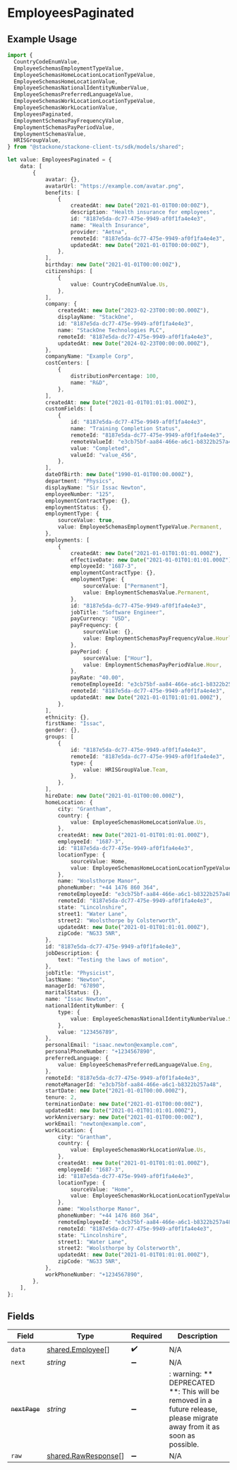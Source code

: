 # EmployeesPaginated

## Example Usage

```typescript
import {
  CountryCodeEnumValue,
  EmployeeSchemasEmploymentTypeValue,
  EmployeeSchemasHomeLocationLocationTypeValue,
  EmployeeSchemasHomeLocationValue,
  EmployeeSchemasNationalIdentityNumberValue,
  EmployeeSchemasPreferredLanguageValue,
  EmployeeSchemasWorkLocationLocationTypeValue,
  EmployeeSchemasWorkLocationValue,
  EmployeesPaginated,
  EmploymentSchemasPayFrequencyValue,
  EmploymentSchemasPayPeriodValue,
  EmploymentSchemasValue,
  HRISGroupValue,
} from "@stackone/stackone-client-ts/sdk/models/shared";

let value: EmployeesPaginated = {
    data: [
        {
            avatar: {},
            avatarUrl: "https://example.com/avatar.png",
            benefits: [
                {
                    createdAt: new Date("2021-01-01T00:00:00Z"),
                    description: "Health insurance for employees",
                    id: "8187e5da-dc77-475e-9949-af0f1fa4e4e3",
                    name: "Health Insurance",
                    provider: "Aetna",
                    remoteId: "8187e5da-dc77-475e-9949-af0f1fa4e4e3",
                    updatedAt: new Date("2021-01-01T00:00:00Z"),
                },
            ],
            birthday: new Date("2021-01-01T00:00:00Z"),
            citizenships: [
                {
                    value: CountryCodeEnumValue.Us,
                },
            ],
            company: {
                createdAt: new Date("2023-02-23T00:00:00.000Z"),
                displayName: "StackOne",
                id: "8187e5da-dc77-475e-9949-af0f1fa4e4e3",
                name: "StackOne Technologies PLC",
                remoteId: "8187e5da-dc77-475e-9949-af0f1fa4e4e3",
                updatedAt: new Date("2024-02-23T00:00:00.000Z"),
            },
            companyName: "Example Corp",
            costCenters: [
                {
                    distributionPercentage: 100,
                    name: "R&D",
                },
            ],
            createdAt: new Date("2021-01-01T01:01:01.000Z"),
            customFields: [
                {
                    id: "8187e5da-dc77-475e-9949-af0f1fa4e4e3",
                    name: "Training Completion Status",
                    remoteId: "8187e5da-dc77-475e-9949-af0f1fa4e4e3",
                    remoteValueId: "e3cb75bf-aa84-466e-a6c1-b8322b257a48",
                    value: "Completed",
                    valueId: "value_456",
                },
            ],
            dateOfBirth: new Date("1990-01-01T00:00.000Z"),
            department: "Physics",
            displayName: "Sir Issac Newton",
            employeeNumber: "125",
            employmentContractType: {},
            employmentStatus: {},
            employmentType: {
                sourceValue: true,
                value: EmployeeSchemasEmploymentTypeValue.Permanent,
            },
            employments: [
                {
                    createdAt: new Date("2021-01-01T01:01:01.000Z"),
                    effectiveDate: new Date("2021-01-01T01:01:01.000Z"),
                    employeeId: "1687-3",
                    employmentContractType: {},
                    employmentType: {
                        sourceValue: ["Permanent"],
                        value: EmploymentSchemasValue.Permanent,
                    },
                    id: "8187e5da-dc77-475e-9949-af0f1fa4e4e3",
                    jobTitle: "Software Engineer",
                    payCurrency: "USD",
                    payFrequency: {
                        sourceValue: {},
                        value: EmploymentSchemasPayFrequencyValue.Hourly,
                    },
                    payPeriod: {
                        sourceValue: ["Hour"],
                        value: EmploymentSchemasPayPeriodValue.Hour,
                    },
                    payRate: "40.00",
                    remoteEmployeeId: "e3cb75bf-aa84-466e-a6c1-b8322b257a48",
                    remoteId: "8187e5da-dc77-475e-9949-af0f1fa4e4e3",
                    updatedAt: new Date("2021-01-01T01:01:01.000Z"),
                },
            ],
            ethnicity: {},
            firstName: "Issac",
            gender: {},
            groups: [
                {
                    id: "8187e5da-dc77-475e-9949-af0f1fa4e4e3",
                    remoteId: "8187e5da-dc77-475e-9949-af0f1fa4e4e3",
                    type: {
                        value: HRISGroupValue.Team,
                    },
                },
            ],
            hireDate: new Date("2021-01-01T00:00.000Z"),
            homeLocation: {
                city: "Grantham",
                country: {
                    value: EmployeeSchemasHomeLocationValue.Us,
                },
                createdAt: new Date("2021-01-01T01:01:01.000Z"),
                employeeId: "1687-3",
                id: "8187e5da-dc77-475e-9949-af0f1fa4e4e3",
                locationType: {
                    sourceValue: Home,
                    value: EmployeeSchemasHomeLocationLocationTypeValue.Home,
                },
                name: "Woolsthorpe Manor",
                phoneNumber: "+44 1476 860 364",
                remoteEmployeeId: "e3cb75bf-aa84-466e-a6c1-b8322b257a48",
                remoteId: "8187e5da-dc77-475e-9949-af0f1fa4e4e3",
                state: "Lincolnshire",
                street1: "Water Lane",
                street2: "Woolsthorpe by Colsterworth",
                updatedAt: new Date("2021-01-01T01:01:01.000Z"),
                zipCode: "NG33 5NR",
            },
            id: "8187e5da-dc77-475e-9949-af0f1fa4e4e3",
            jobDescription: {
                text: "Testing the laws of motion",
            },
            jobTitle: "Physicist",
            lastName: "Newton",
            managerId: "67890",
            maritalStatus: {},
            name: "Issac Newton",
            nationalIdentityNumber: {
                type: {
                    value: EmployeeSchemasNationalIdentityNumberValue.Ssn,
                },
                value: "123456789",
            },
            personalEmail: "isaac.newton@example.com",
            personalPhoneNumber: "+1234567890",
            preferredLanguage: {
                value: EmployeeSchemasPreferredLanguageValue.Eng,
            },
            remoteId: "8187e5da-dc77-475e-9949-af0f1fa4e4e3",
            remoteManagerId: "e3cb75bf-aa84-466e-a6c1-b8322b257a48",
            startDate: new Date("2021-01-01T00:00.000Z"),
            tenure: 2,
            terminationDate: new Date("2021-01-01T00:00:00Z"),
            updatedAt: new Date("2021-01-01T01:01:01.000Z"),
            workAnniversary: new Date("2021-01-01T00:00:00Z"),
            workEmail: "newton@example.com",
            workLocation: {
                city: "Grantham",
                country: {
                    value: EmployeeSchemasWorkLocationValue.Us,
                },
                createdAt: new Date("2021-01-01T01:01:01.000Z"),
                employeeId: "1687-3",
                id: "8187e5da-dc77-475e-9949-af0f1fa4e4e3",
                locationType: {
                    sourceValue: "Home",
                    value: EmployeeSchemasWorkLocationLocationTypeValue.Home,
                },
                name: "Woolsthorpe Manor",
                phoneNumber: "+44 1476 860 364",
                remoteEmployeeId: "e3cb75bf-aa84-466e-a6c1-b8322b257a48",
                remoteId: "8187e5da-dc77-475e-9949-af0f1fa4e4e3",
                state: "Lincolnshire",
                street1: "Water Lane",
                street2: "Woolsthorpe by Colsterworth",
                updatedAt: new Date("2021-01-01T01:01:01.000Z"),
                zipCode: "NG33 5NR",
            },
            workPhoneNumber: "+1234567890",
        },
    ],
};
```

## Fields

| Field                                                                                                                   | Type                                                                                                                    | Required                                                                                                                | Description                                                                                                             |
| ----------------------------------------------------------------------------------------------------------------------- | ----------------------------------------------------------------------------------------------------------------------- | ----------------------------------------------------------------------------------------------------------------------- | ----------------------------------------------------------------------------------------------------------------------- |
| `data`                                                                                                                  | [shared.Employee](../../../sdk/models/shared/employee.md)[]                                                             | :heavy_check_mark:                                                                                                      | N/A                                                                                                                     |
| `next`                                                                                                                  | *string*                                                                                                                | :heavy_minus_sign:                                                                                                      | N/A                                                                                                                     |
| ~~`nextPage`~~                                                                                                          | *string*                                                                                                                | :heavy_minus_sign:                                                                                                      | : warning: ** DEPRECATED **: This will be removed in a future release, please migrate away from it as soon as possible. |
| `raw`                                                                                                                   | [shared.RawResponse](../../../sdk/models/shared/rawresponse.md)[]                                                       | :heavy_minus_sign:                                                                                                      | N/A                                                                                                                     |